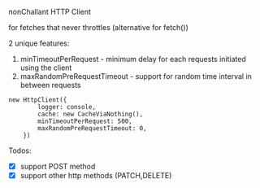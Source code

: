 nonChallant HTTP Client


for fetches that never throttles
(alternative for fetch())

2 unique features:
1. minTimeoutPerRequest - minimum delay for each requests initiated using the client
2. maxRandomPreRequestTimeout - support for random time interval in between requests


```
new HttpClient({
        logger: console,
        cache: new CacheViaNothing(),
        minTimeoutPerRequest: 500,
        maxRandomPreRequestTimeout: 0,
    })
```


Todos:
 * [x] support POST method
 * [x] support other http methods (PATCH,DELETE)
